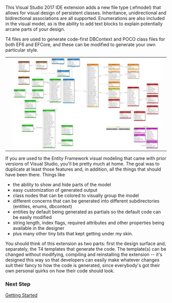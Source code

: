 <!--# Entity Framework Visual Designer

### Entity Framework visual design surface and code-first code generation for EF6, EFCore and beyond.
-->
This Visual Studio 2017 IDE extension adds a new file type (.efmodel) that allows for visual 
design of persistent classes. Inheritance, unidirectional and bidirectional associations are all 
supported. Enumerations are also included in the visual model, as is the ability to add text 
blocks to explain potentially arcane parts of your design. 

T4 files are used to generate code-first DBContext and POCO class files for both EF6 and EFCore, 
and these can be modified to generate your own particular style.

<table width="100%"><tr><td align="center" width="100%">
<img src="images/Designer.jpg" width="95%"/>
</td></tr></table>

If you are used to the Entity Framework visual modeling that came with prior versions of 
Visual Studio, you'll be pretty much at home. The goal was to duplicate at least those features 
and, in addition, all the things that should have been there. Things like
- the ability to show and hide parts of the model
- easy customization of generated output
- class nodes that can be colored to visually group the model
- different concerns that can be generated into different subdirectories (entities, enums, dbcontext)
- entities by default being generated as partials so the default code can be easily modified
- string length, index flags, required attributes and other properties being available in the designer
- plus many other tiny bits that kept getting under my skin.

You should think of this extension as two parts: first the design surface and, separately, the 
T4 templates that generate the code. The template(s) can be changed without modifying, compiling 
and reinstalling the extension -- it's designed this way so that developers can easily make 
whatever changes suit their fancy to how the code is generated, since everybody's got their own 
personal quirks on how their code should look.

### Next Step 
[Getting Started](Getting-Started)
